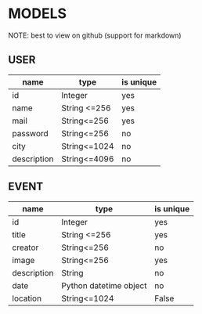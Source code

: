 # MODELS
NOTE: best to view on github (support for markdown)
## USER

|name|type|is unique|
|----|----|---------|
|id|Integer|yes|
|name|String <=256|yes|
|mail|String<=256|yes|
|password|String<=256|no|
|city|String<=1024|no|
|description|String<=4096|no|

## EVENT

|name|type|is unique|
|----|----|---------|
|id|Integer|yes|
|title|String <=256|yes|
|creator|String<=256|no|
|image|String<=256|yes|
|description|String|no|
|date|Python datetime object|no|
|location|String<=1024|False|